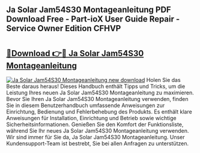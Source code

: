 ## Ja Solar Jam54S30 Montageanleitung PDF Download Free - Part-ioX User Guide Repair - Service Owner Edition CFHVP

# <h2><a href="http://df6chh7.blite.top/?on=Ja+Solar+Jam54S30+Montageanleitung">🔗Download 👉🔴 Ja Solar Jam54S30 Montageanleitung</a></h2>

[![Ja Solar Jam54S30 Montageanleitung new download](https://i.imgur.com/lujVjoI.png)](http://df6chh7.blite.top/?on=Ja+Solar+Jam54S30+Montageanleitung)
Holen Sie das Beste daraus heraus! Dieses Handbuch enthält Tipps und Tricks, um die Leistung Ihres neuen Ja Solar Jam54S30 Montageanleitung zu maximieren. Bevor Sie Ihren Ja Solar Jam54S30 Montageanleitung verwenden, finden Sie in diesem Benutzerhandbuch umfassende Anweisungen zur Einrichtung, Bedienung und Fehlerbehebung des Produkts. Es enthält klare Anweisungen für Installation, Einrichtung und Betrieb sowie wichtige Sicherheitsinformationen. Genießen Sie den Komfort der Funktionsliste, während Sie Ihr neues Ja Solar Jam54S30 Montageanleitung verwenden. Wir sind immer für Sie da, Ja Solar Jam54S30 Montageanleitung. Unser Kundensupport-Team ist bestrebt, Sie bei allen Anfragen zu unterstützen.

